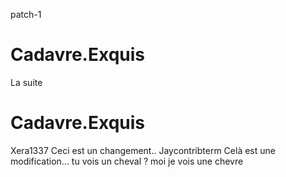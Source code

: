 patch-1
# Cadavre.Exquis
La suite
# Cadavre.Exquis
Xera1337
Ceci est un changement..
Jaycontribterm
Celà est une modification...
tu vois un cheval ? moi je vois une chevre
